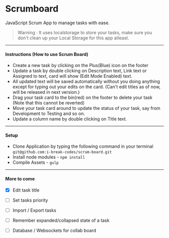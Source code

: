 # Scrumboard
JavaScript Scrum App to manage tasks with ease.

> Warning : It uses localstorage to store your tasks, make sure you don't clean up your Local Storage for this app atleast.

---

#### Instructions (How to use Scrum Board)
- Create a new task by clicking on the Plus(Blue) icon on the footer
- Update a task by double clicking on Description text, Link text or Assigned to text, card will show (Edit Mode Enabled) text.
- All updated text will be saved automatically without you doing anything except for typing out your edits on the card. (Can't edit titles as of now, will be released in next version.)
- Drag your task card to the bin(red) on the footer to delete your task (Note that this cannot be reverted)
- Move your task card around to update the status of your task, say from Development to Testing and so on.
- Update a column name by double clicking on Title text.


---

#### Setup
- Clone Application by typing the following command in your terminal `git@github.com:i-break-codes/scrum-board.git`
- Install node modules - `npm install`
- Compile Assets - `gulp`

---

#### More to come
- [x] Edit task title
- [ ] Set tasks priority
- [ ] Import / Export tasks
- [ ] Remember expanded/collapsed state of a task
- [ ] Database / Websockets for collab board

